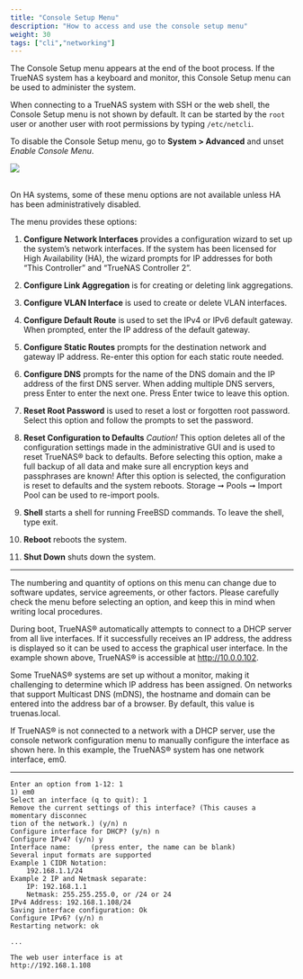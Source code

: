 ```yaml
---
title: "Console Setup Menu"
description: "How to access and use the console setup menu"
weight: 30
tags: ["cli","networking"]
---
```


The Console Setup menu appears at the end of the boot process. If the TrueNAS system has a keyboard and monitor, this Console Setup menu can be used to administer the system.

When connecting to a TrueNAS system with SSH or the web shell, the Console Setup menu is not shown by default. It can be started by the `root` user or another user with root permissions by typing `/etc/netcli`.

To disable the Console Setup menu, go to **System > Advanced** and unset *Enable Console Menu*.

<img src="/images/console-menu.png">
<br><br>

On HA systems, some of these menu options are not available unless HA has been administratively disabled.

The menu provides these options:

1) **Configure Network Interfaces** provides a configuration wizard to set up the system’s network interfaces. If the system has been licensed for High Availability (HA), the wizard prompts for IP addresses for both “This Controller” and “TrueNAS Controller 2”.

2) **Configure Link Aggregation** is for creating or deleting link aggregations.

3) **Configure VLAN Interface** is used to create or delete VLAN interfaces.

4) **Configure Default Route** is used to set the IPv4 or IPv6 default gateway. When prompted, enter the IP address of the default gateway.

5) **Configure Static Routes** prompts for the destination network and gateway IP address. Re-enter this option for each static route needed.

6) **Configure DNS** prompts for the name of the DNS domain and the IP address of the first DNS server. When adding multiple DNS servers, press Enter to enter the next one. Press Enter twice to leave this option.

7) **Reset Root Password** is used to reset a lost or forgotten root password. Select this option and follow the prompts to set the password.

8) **Reset Configuration to Defaults** *Caution!* This option deletes all of the configuration settings made in the administrative GUI and is used to reset  TrueNAS® back to defaults. Before selecting this option, make a full backup of all data and make sure all encryption keys and passphrases are known! After this option is selected, the configuration is reset to defaults and the system reboots. Storage ➞ Pools ➞ Import Pool can be used to re-import pools.

9) **Shell** starts a shell for running FreeBSD commands. To leave the shell, type exit.

10) **Reboot** reboots the system.

11) **Shut Down** shuts down the system.

***

The numbering and quantity of options on this menu can change due to software updates, service agreements, or other factors. Please carefully check the menu before selecting an option, and keep this in mind when writing local procedures.

During boot, TrueNAS® automatically attempts to connect to a DHCP server from all live interfaces. If it successfully receives an IP address, the address is displayed so it can be used to access the graphical user interface. In the example shown above, TrueNAS® is accessible at http://10.0.0.102.

Some TrueNAS® systems are set up without a monitor, making it challenging to determine which IP address has been assigned. On networks that support Multicast DNS (mDNS), the hostname and domain can be entered into the address bar of a browser. By default, this value is truenas.local.

If TrueNAS® is not connected to a network with a DHCP server, use the console network configuration menu to manually configure the interface as shown here. In this example, the TrueNAS® system has one network interface, em0.

***

```
Enter an option from 1-12: 1
1) em0
Select an interface (q to quit): 1
Remove the current settings of this interface? (This causes a momentary disconnec
tion of the network.) (y/n) n
Configure interface for DHCP? (y/n) n
Configure IPv4? (y/n) y
Interface name:     (press enter, the name can be blank)
Several input formats are supported
Example 1 CIDR Notation:
    192.168.1.1/24
Example 2 IP and Netmask separate:
    IP: 192.168.1.1
    Netmask: 255.255.255.0, or /24 or 24
IPv4 Address: 192.168.1.108/24
Saving interface configuration: Ok
Configure IPv6? (y/n) n
Restarting network: ok

...

The web user interface is at
http://192.168.1.108
```
